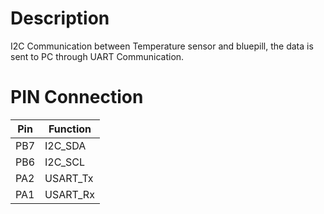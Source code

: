 # Description 
I2C Communication between Temperature sensor and bluepill, the data is sent to PC through UART Communication. 
# PIN Connection 

|Pin | Function |
| ------ | ------ |
|PB7 | I2C_SDA| 
|PB6 | I2C_SCL|
|PA2 | USART_Tx|
|PA1 | USART_Rx|